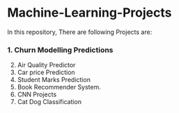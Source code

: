 # Machine-Learning-Projects
In this repository, There are following Projects are:
### 1. Churn Modelling Predictions
2. Air Quality Predictor
3. Car price Prediction
4. Student Marks Prediction
5. Book Recommender System.
6. CNN Projects
7. Cat Dog Classification


